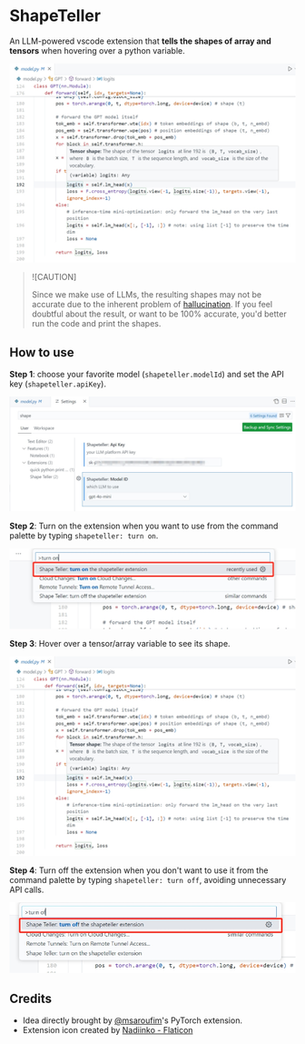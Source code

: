 # ShapeTeller


An LLM-powered vscode extension that **tells the shapes of array and tensors** when hovering over a python variable. 

<img src="docs/example-1.png" width=600>

> ![CAUTION] 
> 
> Since we make use of LLMs, the resulting shapes may not be accurate due to the inherent problem of [hallucination](https://en.wikipedia.org/wiki/Hallucination_(artificial_intelligence)). If you feel doubtful about the result, or want to be 100% accurate, you'd better run the code and print the shapes.


## How to use

**Step 1**: choose your favorite model (`shapeteller.modelId`) and set the API key (`shapeteller.apiKey`).

![settings](docs/settings.png)

**Step 2**: Turn on the extension when you want to use from the command palette by typing `shapeteller: turn on`.

<img src="docs/turnon.png" width=600>

**Step 3**: Hover over a tensor/array variable to see its shape.

<img src="docs/example-1.png" width=600>

**Step 4**: Turn off the extension when you don't want to use it from the command palette by typing `shapeteller: turn off`, avoiding unnecessary API calls.

<img src="docs/turnoff.png" width=600>



## Credits

- Idea directly brought by [@msaroufim](https://github.com/msaroufim/vscode-pytorch-extension)'s PyTorch extension.
- Extension icon created by <a href="https://www.flaticon.com/free-icons/matrix" title="matrix icons">Nadiinko - Flaticon</a>
